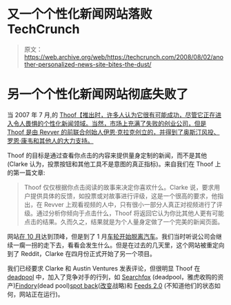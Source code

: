 # 又一个个性化新闻网站落败 TechCrunch

> 原文：<https://web.archive.org/web/https://techcrunch.com/2008/08/02/another-personalized-news-site-bites-the-dust/>

# 另一个个性化新闻网站彻底失败了

当 2007 年 7 月,的 [Thoof【推出时，许多人认为它很有可能成功，尽管它正在进入令人畏惧的个性化新闻领域。当然，市场上充满了失败的创业公司，但是 Thoof 是由 Revver 的前联合创始人伊恩·克拉克创立的，并得到了奥斯汀风投、罗恩·康韦和其他人的大力支持。](https://web.archive.org/web/20221006185537/http://www.crunchbase.com/company/thoof)

Thoof 的目标是通过查看你点击的内容来提供量身定制的新闻，而不是其他(Clarke 认为，投票按钮和其他工具不是意图的真正指标)。来自我们在 Thoof 上的第一篇文章:

> Thoof 仅仅根据你点击阅读的故事来决定你喜欢什么。Clarke 说，要求用户提供具体的反馈，如投票或对故事进行评级，这是一个很高的要求，他指出，在 Revver 上观看视频的人中，只有很小一部分人真正对视频进行了评级。通过分析你倾向于点击什么，Thoof 将返回它认为你比其他人更有可能点击的结果。久而久之，结果就是为个人量身定做了一个完美的新闻页面。

网站[在 10 月](https://web.archive.org/web/20221006185537/http://siteanalytics.compete.com/thoof.com/?metric=uv)达到顶峰，但是到了 1 月[车轮开始脱离汽车](https://web.archive.org/web/20221006185537/http://gigaom.com/2008/01/17/psst-want-to-buy-a-thoof/)。我们当时听说公司会继续一瘸一拐的走下去，看看会发生什么。但是在过去的几天里，这个网站被重定向到了 Reddit，Clarke 在四月份正式开始了另一个项目。

我们已经要求 Clarke 和 Austin Ventures 发表评论，但很明显 Thoof 在 [deadpool](https://web.archive.org/web/20221006185537/http://www.beta.techcrunch.com/tag/deadpool) 中，加入了竞争对手的行列，如 [Searchfox](https://web.archive.org/web/20221006185537/http://www.beta.techcrunch.com/2006/01/16/yahoo-acquires-searchfox-assets/) (deadpool，雅虎收购的资产)[Findory](https://web.archive.org/web/20221006185537/http://www.beta.techcrunch.com/2007/01/14/findory-to-deadpool/)(dead pool)[spot back](https://web.archive.org/web/20221006185537/http://www.beta.techcrunch.com/2006/05/01/a-new-look-at-personalized-news/)([改变](https://web.archive.org/web/20221006185537/http://www.beta.techcrunch.com/2007/03/11/spotback-launches-their-rate-everything-widget/)战略)和 [Feeds 2.0](https://web.archive.org/web/20221006185537/http://www.beta.techcrunch.com/2006/05/17/feeds-20-a-little-like-searchfox/) (不知道他们的状态如何，网站正在运行)。